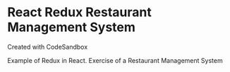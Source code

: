 # React Redux Restaurant Management System
Created with CodeSandbox

Example of Redux in React.
Exercise of a Restaurant Management System
